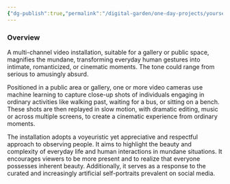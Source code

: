 ```yaml
---
{"dg-publish":true,"permalink":"/digital-garden/one-day-projects/yourself-reimagined/","tags":["one-day-projects"],"updated":"2023-12-18T22:26:39.753-07:00"}
---
```


### Overview
A multi-channel video installation, suitable for a gallery or public space, magnifies the mundane, transforming everyday human gestures into intimate, romanticized, or cinematic moments. The tone could range from serious to amusingly absurd.

Positioned in a public area or gallery, one or more video cameras use machine learning to capture close-up shots of individuals engaging in ordinary activities like walking past, waiting for a bus, or sitting on a bench. These shots are then replayed in slow motion, with dramatic editing, music or across multiple screens, to create a cinematic experience from ordinary moments.

The installation adopts a voyeuristic yet appreciative and respectful approach to observing people. It aims to highlight the beauty and complexity of everyday life and human interactions in mundane situations. It encourages viewers to be more present and to realize that everyone possesses inherent beauty. Additionally, it serves as a response to the curated and increasingly artificial self-portraits prevalent on social media.